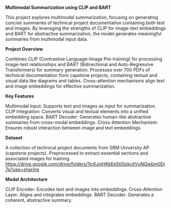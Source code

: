 **Multimodal Summarization using CLIP and BART**

This project explores multimodal summarization, focusing on generating concise summaries of technical project documentation containing both text and images. By leveraging the strengths of CLIP for image-text embeddings and BART for abstractive summarization, the model generates meaningful summaries from multimodal input data.

**Project Overview**

Combines CLIP (Contrastive Language–Image Pre-training) for processing image-text relationships and BART (Bidirectional and Auto-Regressive Transformers) for summary generation.
Processes over 700 PDFs of technical documentation from capstone projects, containing textual and visual data like diagrams and tables.
Cross-attention mechanisms align text and image embeddings for effective summarization.

**Key Features**

Multimodal Input: Supports text and images as input for summarization.
CLIP Integration: Converts visual and textual elements into a unified embedding space.
BART Decoder: Generates human-like abstractive summaries from cross-modal embeddings.
Cross-Attention Mechanism: Ensures robust interaction between image and text embeddings.

**Dataset**

A collection of technical project documents from SRM University AP (capstone projects).
Preprocessed to extract essential sections and associated images for training.
https://drive.google.com/drive/folders/1Ic6JxjHKkEe5tGIzkyitVuNQwbm0Dj7p?usp=sharing

**Model Architecture**

CLIP Encoder: Encodes text and images into embeddings.
Cross-Attention Layer: Aligns and integrates embeddings.
BART Decoder: Generates a coherent, abstractive summary.

